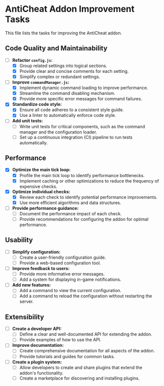 # AntiCheat Addon Improvement Tasks

This file lists the tasks for improving the AntiCheat addon.

## Code Quality and Maintainability

- [ ] **Refactor `config.js`:**
    - [x] Group related settings into logical sections.
    - [x] Provide clear and concise comments for each setting.
    - [x] Simplify complex or redundant settings.
- [ ] **Improve `commandManager.js`:**
    - [x] Implement dynamic command loading to improve performance.
    - [x] Streamline the command disabling mechanism.
    - [x] Provide more specific error messages for command failures.
- [x] **Standardize code style:**
    - [x] Ensure all code adheres to a consistent style guide.
    - [x] Use a linter to automatically enforce code style.
- [ ] **Add unit tests:**
    - [ ] Write unit tests for critical components, such as the command manager and the configuration loader.
    - [ ] Set up a continuous integration (CI) pipeline to run tests automatically.

## Performance

- [x] **Optimize the main tick loop:**
    - [x] Profile the main tick loop to identify performance bottlenecks.
    - [x] Implement caching or other optimizations to reduce the frequency of expensive checks.
- [x] **Optimize individual checks:**
    - [x] Review each check to identify potential performance improvements.
    - [x] Use more efficient algorithms and data structures.
- [ ] **Provide performance guidance:**
    - [ ] Document the performance impact of each check.
    - [ ] Provide recommendations for configuring the addon for optimal performance.

## Usability

- [ ] **Simplify configuration:**
    - [ ] Create a user-friendly configuration guide.
    - [ ] Provide a web-based configuration tool.
- [ ] **Improve feedback to users:**
    - [ ] Provide more informative error messages.
    - [ ] Add a system for displaying in-game notifications.
- [ ] **Add new features:**
    - [ ] Add a command to view the current configuration.
    - [ ] Add a command to reload the configuration without restarting the server.

## Extensibility

- [ ] **Create a developer API:**
    - [ ] Define a clear and well-documented API for extending the addon.
    - [ ] Provide examples of how to use the API.
- [ ] **Improve documentation:**
    - [ ] Create comprehensive documentation for all aspects of the addon.
    - [ ] Provide tutorials and guides for common tasks.
- [ ] **Create a plugin system:**
    - [ ] Allow developers to create and share plugins that extend the addon's functionality.
    - [ ] Create a marketplace for discovering and installing plugins.
